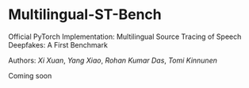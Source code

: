 # Multilingual-ST-Bench
Official PyTorch Implementation: Multilingual Source Tracing of Speech Deepfakes: A First Benchmark

Authors: *Xi Xuan*, *Yang Xiao*, *Rohan Kumar Das*, *Tomi Kinnunen*

Coming soon


